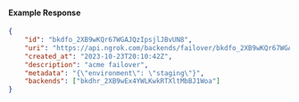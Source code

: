 <!-- Code generated for API Clients. DO NOT EDIT. -->

#### Example Response

```json
{
	"id": "bkdfo_2XB9wKQr67WGAJQzIpsjlJBvUN8",
	"uri": "https://api.ngrok.com/backends/failover/bkdfo_2XB9wKQr67WGAJQzIpsjlJBvUN8",
	"created_at": "2023-10-23T20:10:42Z",
	"description": "acme failover",
	"metadata": "{\"environment\": \"staging\"}",
	"backends": ["bkdhr_2XB9wEx4YWLKwkRTXltMbBJ1Woa"]
}
```

